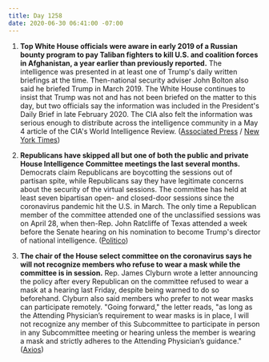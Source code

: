 ```yaml
---
title: Day 1258
date: 2020-06-30 06:41:00 -07:00
---
```


1. **Top White House officials were aware in early 2019 of a Russian bounty program to pay Taliban fighters to kill U.S. and coalition forces in Afghanistan, a year earlier than previously reported.** The intelligence was presented in at least one of Trump's daily written briefings at the time. Then-national security adviser John Bolton also said he briefed Trump in March 2019. The White House continues to insist that Trump was not and has not been briefed on the matter to this day, but two officials say the information was included in the President's Daily Brief in late February 2020. The CIA also felt the information was serious enough to distribute across the intelligence community in a May 4 article of the CIA's World Intelligence Review. ([Associated Press](https://apnews.com/425e43fa0ffdd6e126c5171653ec47d1) / [New York Times](https://www.nytimes.com/2020/06/29/us/politics/russian-bounty-trump.html))

2. **Republicans have skipped all but one of both the public and private House Intelligence Committee meetings the last several months.** Democrats claim Republicans are boycotting the sessions out of partisan spite, while Republicans say they have legitimate concerns about the security of the virtual sessions. The committee has held at least seven bipartisan open- and closed-door sessions since the coronavirus pandemic hit the U.S. in March. The only time a Republican member of the committee attended one of the unclassified sessions was on April 28, when then-Rep. John Ratcliffe of Texas attended a week before the Senate hearing on his nomination to become Trump's director of national intelligence. ([Politico](https://www.politico.com/news/2020/06/29/republicans-house-intelligence-345212))

3. **The chair of the House select committee on the coronavirus says he will not recognize members who refuse to wear a mask while the committee is in session.** Rep. James Clyburn wrote a letter announcing the policy after every Republican on the committee refused to wear a mask at a hearing last Friday, despite being warned to do so beforehand. Clyburn also said members who prefer to not wear masks can participate remotely. "Going forward," the letter reads, "as long as the Attending Physician’s requirement to wear masks is in place, I will not recognize any member of this Subcommittee to participate in person in any Subcommittee meeting or hearing unless the member is wearing a mask and strictly adheres to the Attending Physician’s guidance." ([Axios](https://www.axios.com/clyburn-house-coronavirus-committee-members-masks-d9f76ebc-5c8f-40a4-8b15-d9e96332fccd.html))
